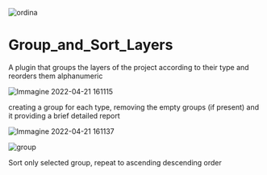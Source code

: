 ![ordina](https://user-images.githubusercontent.com/36882050/164475445-cb8662f9-72da-4b33-8496-28fd173334b5.svg)
# Group_and_Sort_Layers

A plugin that groups the layers of the project according to their type and reorders them alphanumeric 

![Immagine 2022-04-21 161115](https://user-images.githubusercontent.com/36882050/164477072-86fc1e05-c69b-4bb3-aeb9-1fc5bc8a546f.png)

creating a group for each type, removing the empty groups (if present) and it providing a brief detailed report

![Immagine 2022-04-21 161137](https://user-images.githubusercontent.com/36882050/164477085-3234546e-6bbb-4118-8704-bdcc8f79160f.png)


![group](https://user-images.githubusercontent.com/36882050/180616279-c93777fa-3e82-4b2a-8028-1047d955198c.png)

Sort only selected group, repeat to ascending descending order
